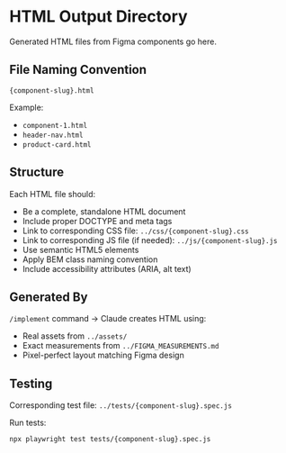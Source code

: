 # HTML Output Directory

Generated HTML files from Figma components go here.

## File Naming Convention

`{component-slug}.html`

Example:
- `component-1.html`
- `header-nav.html`
- `product-card.html`

## Structure

Each HTML file should:
- Be a complete, standalone HTML document
- Include proper DOCTYPE and meta tags
- Link to corresponding CSS file: `../css/{component-slug}.css`
- Link to corresponding JS file (if needed): `../js/{component-slug}.js`
- Use semantic HTML5 elements
- Apply BEM class naming convention
- Include accessibility attributes (ARIA, alt text)

## Generated By

`/implement` command → Claude creates HTML using:
- Real assets from `../assets/`
- Exact measurements from `../FIGMA_MEASUREMENTS.md`
- Pixel-perfect layout matching Figma design

## Testing

Corresponding test file: `../tests/{component-slug}.spec.js`

Run tests:
```bash
npx playwright test tests/{component-slug}.spec.js
```
